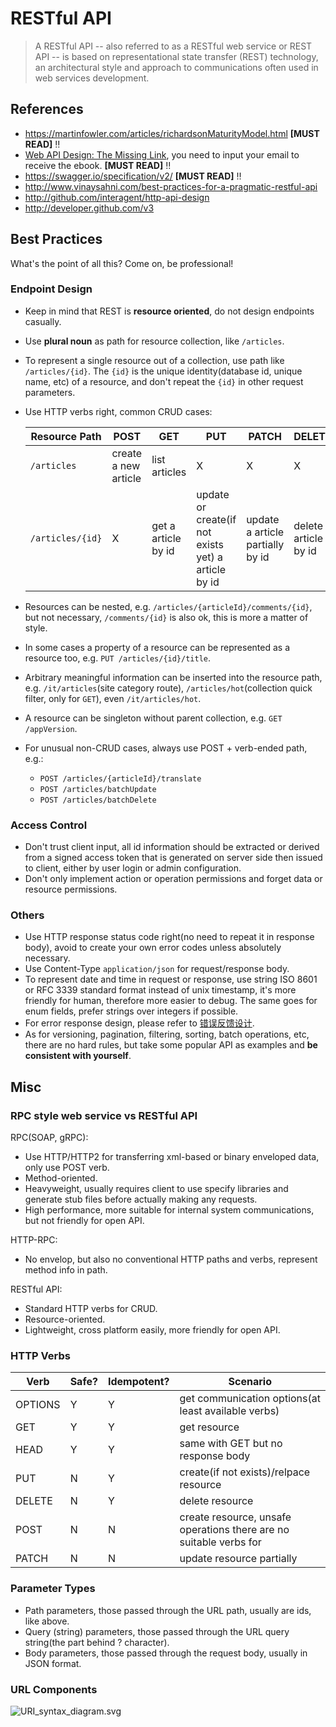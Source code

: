 # RESTful API

> A RESTful API -- also referred to as a RESTful web service or REST API -- is based on representational state transfer (REST) technology, an architectural style and approach to communications often used in web services development.

## References

- https://martinfowler.com/articles/richardsonMaturityModel.html **[MUST READ]** :bangbang:
- [Web API Design: The Missing Link](https://cloud.google.com/apigee/resources/ebook/web-api-design-register/?int_source=website&int_medium=resources&int_campaign=ebook&int_content=web-api-design-ebook), you need to input your email to receive the ebook. **[MUST READ]** :bangbang:
- https://swagger.io/specification/v2/ **[MUST READ]** :bangbang:
- http://www.vinaysahni.com/best-practices-for-a-pragmatic-restful-api
- http://github.com/interagent/http-api-design
- http://developer.github.com/v3

## Best Practices

What's the point of all this? Come on, be professional!

### Endpoint Design

- Keep in mind that REST is **resource oriented**, do not design endpoints casually.
- Use **plural noun** as path for resource collection, like `/articles`.
- To represent a single resource out of a collection, use path like `/articles/{id}`. The `{id}` is the unique identity(database id, unique name, etc) of a resource, and don't repeat the `{id}` in other request parameters.
- Use HTTP verbs right, common CRUD cases:

    Resource Path | POST | GET | PUT | PATCH | DELETE
    -------- | ---- | --- | --- | ----- | ------
    `/articles` | create a new article | list articles | X | X | X
    `/articles/{id}` | X | get a article by id | update or create(if not exists yet) a article by id | update a article partially by id | delete a article by id

- Resources can be nested, e.g. `/articles/{articleId}/comments/{id}`, but not necessary, `/comments/{id}` is also ok, this is more a matter of style.
- In some cases a property of a resource can be represented as a resource too, e.g. `PUT /articles/{id}/title`.
- Arbitrary meaningful information can be inserted into the resource path, e.g. `/it/articles`(site category route), `/articles/hot`(collection quick filter, only for `GET`), even `/it/articles/hot`.
- A resource can be singleton without parent collection, e.g. `GET /appVersion`.
- For unusual non-CRUD cases, always use POST + verb-ended path, e.g.:
    - `POST /articles/{articleId}/translate`
    - `POST /articles/batchUpdate`
    - `POST /articles/batchDelete`

### Access Control

- Don't trust client input, all id information should be extracted or derived from a signed access token that is generated on server side then issued to client, either by user login or admin configuration.
- Don't only implement action or operation permissions and forget data or resource permissions.

### Others

- Use HTTP response status code right(no need to repeat it in response body), avoid to create your own error codes unless absolutely necessary.
- Use Content-Type `application/json` for request/response body.
- To represent date and time in request or response, use string ISO 8601 or RFC 3339 standard format instead of unix timestamp, it's more friendly for human, therefore more easier to debug. The same goes for enum fields, prefer strings over integers if possible.
- For error response design, please refer to [错误反馈设计](/README.md#错误反馈设计).
- As for versioning, pagination, filtering, sorting, batch operations, etc, there are no hard rules, but take some popular API as examples and **be consistent with yourself**.

## Misc

### RPC style web service vs RESTful API

RPC(SOAP, gRPC):

- Use HTTP/HTTP2 for transferring xml-based or binary enveloped data, only use POST verb.
- Method-oriented.
- Heavyweight, usually requires client to use specify libraries and generate stub files before actually making any requests.
- High performance, more suitable for internal system communications, but not friendly for open API.

HTTP-RPC:

- No envelop, but also no conventional HTTP paths and verbs, represent method info in path.

RESTful API:

- Standard HTTP verbs for CRUD.
- Resource-oriented.
- Lightweight, cross platform easily, more friendly for open API.

### HTTP Verbs

Verb | Safe? | Idempotent? | Scenario |
-----| ---- | ---------- | -------- |
OPTIONS | Y | Y | get communication options(at least available verbs) |
GET | Y | Y | get resource |
HEAD | Y | Y | same with GET but no response body |
PUT | N | Y | create(if not exists)/relpace resource |
DELETE | N | Y | delete resource |
POST | N | N | create resource, unsafe operations there are no suitable verbs for |
PATCH | N | N | update resource partially |

### Parameter Types

- Path parameters, those passed through the URL path, usually are ids, like above.
- Query (string) parameters, those passed through the URL query string(the part behind ? character).
- Body parameters, those passed through the request body, usually in JSON format.

### URL Components

![URI_syntax_diagram.svg](https://upload.wikimedia.org/wikipedia/commons/thumb/d/d6/URI_syntax_diagram.svg/1920px-URI_syntax_diagram.svg.png)
